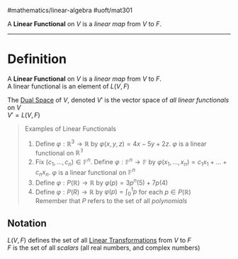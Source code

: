 #mathematics/linear-algebra #uoft/mat301 


A **Linear Functional** on $V$ is a *linear map* from $V$ to $F$. 

---

# Definition
A **Linear Functional** on $V$ is a *linear map* from $V$ to $F$.  
	A linear functional is an element of $L(V,F)$

The [Dual Space](Dual%20Space.md) of $V$, denoted $V'$ is the vector space of *all linear functionals* on $V$  
	$V'=L(V,F)$

> Examples of Linear Functionals
> 	1. Define $\varphi: \mathbb{R}^{3}\rightarrow \mathbb{R}$ by $\varphi(x,y,z)=4x-5y+2z$. $\varphi$ is a linear functional on $\mathbb{R^{3}}$
> 	2. Fix $(c_{1},...,c_{n})\in \mathbb{F}^{n}$. Define $\varphi:\mathbb{F}^{n}\rightarrow \mathbb{F}$ by $\varphi(x_{1},...,x_{n})=c_{1}x_{1}+\dots +c_{n}x_{n}$. $\varphi$ is a linear functional on $\mathbb{F}^{n}$
> 	3. Define $\varphi:P(\mathbb{R})\rightarrow \mathbb{R}$ by $\varphi(p)=3p^{n}(5)+7p(4)$ 
> 	4. Define $\varphi:P(R)\rightarrow \mathbb{R}$ by $\varphi(p)=\int_{0}^{1}p$ for each $p\in P(\mathbb{R})$  
> 	Remember that $P$ refers to the set of all *polynomials*

## Notation
 $L(V,F)$ defines the set of all [Linear Transformations](../../MAT223%20Notes/Linear%20Transformation.md) from $V$ to $F$  
 $F$ is the set of all *scalars* (all real numbers, and complex numbers)

 